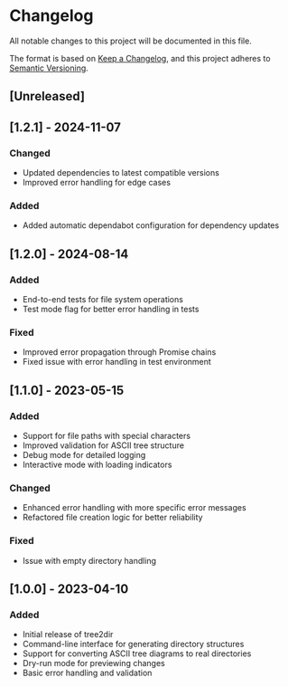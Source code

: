 # Changelog

All notable changes to this project will be documented in this file.

The format is based on [Keep a Changelog](https://keepachangelog.com/en/1.0.0/),
and this project adheres to [Semantic Versioning](https://semver.org/spec/v2.0.0.html).

## [Unreleased]

## [1.2.1] - 2024-11-07

### Changed
- Updated dependencies to latest compatible versions
- Improved error handling for edge cases

### Added
- Added automatic dependabot configuration for dependency updates

## [1.2.0] - 2024-08-14

### Added
- End-to-end tests for file system operations
- Test mode flag for better error handling in tests

### Fixed
- Improved error propagation through Promise chains
- Fixed issue with error handling in test environment

## [1.1.0] - 2023-05-15

### Added
- Support for file paths with special characters
- Improved validation for ASCII tree structure
- Debug mode for detailed logging
- Interactive mode with loading indicators

### Changed
- Enhanced error handling with more specific error messages
- Refactored file creation logic for better reliability

### Fixed
- Issue with empty directory handling

## [1.0.0] - 2023-04-10

### Added
- Initial release of tree2dir
- Command-line interface for generating directory structures
- Support for converting ASCII tree diagrams to real directories
- Dry-run mode for previewing changes
- Basic error handling and validation 